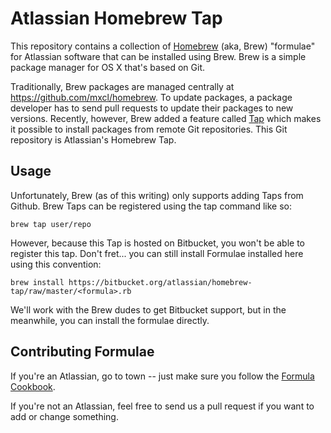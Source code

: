 # Atlassian Homebrew Tap

This repository contains a collection of [Homebrew](http://mxcl.github.com/homebrew/) (aka, Brew) "formulae" for Atlassian software that can be installed using Brew. Brew is a simple package manager for OS X that's based on Git.

Traditionally, Brew packages are managed centrally at <https://github.com/mxcl/homebrew>. To update packages, a package developer has to send pull requests to update their packages to new versions. Recently, however, Brew added a feature called [Tap](https://github.com/mxcl/homebrew/wiki/Interesting-Taps-%26-Branches) which makes it possible to install packages from remote Git repositories. This Git repository is Atlassian's Homebrew Tap.

## Usage

Unfortunately, Brew (as of this writing) only supports adding Taps from Github. Brew Taps can be registered using the tap command like so:

    brew tap user/repo

However, because this Tap is hosted on Bitbucket, you won't be able to register this tap. Don't fret... you can still install Formulae installed here using this convention:

    brew install https://bitbucket.org/atlassian/homebrew-tap/raw/master/<formula>.rb

We'll work with the Brew dudes to get Bitbucket support, but in the meanwhile, you can install the formulae directly.

## Contributing Formulae

If you're an Atlassian, go to town -- just make sure you follow the [Formula Cookbook](https://github.com/mxcl/homebrew/wiki/Formula-Cookbook).

If you're not an Atlassian, feel free to send us a pull request if you want to add or change something.
